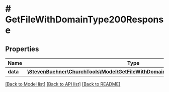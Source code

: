 # # GetFileWithDomainType200Response

## Properties

Name | Type | Description | Notes
------------ | ------------- | ------------- | -------------
**data** | [**\StevenBuehner\ChurchTools\Model\GetFileWithDomainType200ResponseDataInner[]**](GetFileWithDomainType200ResponseDataInner.md) |  | [optional]

[[Back to Model list]](../../README.md#models) [[Back to API list]](../../README.md#endpoints) [[Back to README]](../../README.md)
